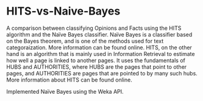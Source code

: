 # HITS-vs-Naive-Bayes
A comparison between classifying Opinions and Facts using the HITS algorithm and the Naïve Bayes classifier. 
Naïve Bayes is a classifier based on the Bayes theorem, and is one of the methods used for text categoraization. More information
can be found online.
HITS, on the other hand is an algorithm that is mainly used in Information Retrieval to estimate how well a page is linked to
another pages. It uses the fundamentals of HUBS and AUTHORITIES, where HUBS are the pages that point to other pages, and AUTHORITIES
are pages that are pointed to by many such hubs.
More information about HITS can be found online.

Implemented Naïve Bayes using the Weka API.
